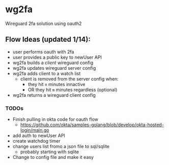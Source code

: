 # wg2fa
Wireguard 2fa solution using oauth2

## Flow Ideas (updated 1/14):
* user performs oauth with 2fa
* user provides a public key to newUser API
* wg2fa builds a *client* wireguard config
* wg2fa updates wireguard server config
* wg2fa adds client to a watch list
    * client is removed from the server config when:
        * they hit `n` minutes innactive
        * OR they hit `m` minutes regardless (optional)
* wg2fa returns a wireguard client config


### TODOs
* Finish pulling in okta code for oauth flow
    * https://github.com/okta/samples-golang/blob/develop/okta-hosted-login/main.go
* add auth to newUser API
* create watchdog timer
* change users list fromo a json file to sql/sqlite
    * probably starting with sqlite
* Change to config file and make it easy
